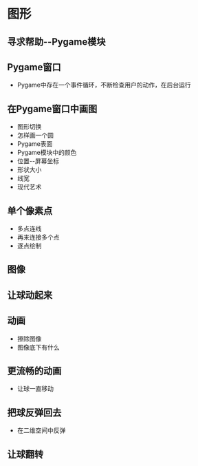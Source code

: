 # 图形
## 寻求帮助--Pygame模块
## Pygame窗口
- Pygame中存在一个事件循环，不断检查用户的动作，在后台运行
## 在Pygame窗口中画图
- 图形切换
- 怎样画一个圆
- Pygame表面
- Pygame模块中的颜色
- 位置--屏幕坐标
- 形状大小
- 线宽
- 现代艺术
## 单个像素点
- 多点连线
- 再来连接多个点
- 逐点绘制
## 图像
## 让球动起来
## 动画
- 擦除图像
- 图像底下有什么
## 更流畅的动画
-  让球一直移动
## 把球反弹回去
- 在二维空间中反弹
## 让球翻转
